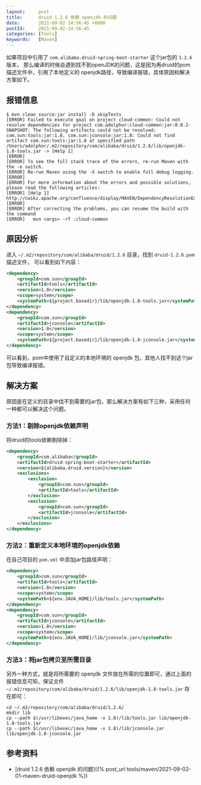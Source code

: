 ```yaml
---
layout:     post
title:      druid 1.2.6 依赖 openjdk 的问题
date:       2021-09-02 14:56:45 +0800
postId:     2021-09-02-14-56-45
categories: [Tools]
keywords:   [Maven]
---
```


如果项目中引用了 `com.alibaba.druid-spring-boot-starter` 这个jar包的 `1.2.6` 版本，
那么编译的时候会遇到找不到openJDK的问题，这是因为再druid的pom描述文件中，引用了本地定义的
openjdk路径，导致编译报错，具体原因和解决方案如下。

## 报错信息
```
$ mvn clean source:jar install -D skipTests
[ERROR] Failed to execute goal on project cloud-common: Could not resolve dependencies for project com.adolphor:cloud-common:jar:0.0.2-SNAPSHOT: The following artifacts could not be resolved: com.sun:tools:jar:1.8, com.sun:jconsole:jar:1.8: Could not find artifact com.sun:tools:jar:1.8 at specified path /Users/adolphor/.m2/repository/com/alibaba/druid/1.2.6/lib/openjdk-1.8-tools.jar -> [Help 1]
[ERROR] 
[ERROR] To see the full stack trace of the errors, re-run Maven with the -e switch.
[ERROR] Re-run Maven using the -X switch to enable full debug logging.
[ERROR] 
[ERROR] For more information about the errors and possible solutions, please read the following articles:
[ERROR] [Help 1] http://cwiki.apache.org/confluence/display/MAVEN/DependencyResolutionException
[ERROR] 
[ERROR] After correcting the problems, you can resume the build with the command
[ERROR]   mvn <args> -rf :cloud-common
```

## 原因分析
进入 `~/.m2/repository/com/alibaba/druid/1.2.6` 目录，找到 `druid-1.2.6.pom` 描述文件，
可以看到如下内容：
```xml
<dependency>
    <groupId>com.sun</groupId>
    <artifactId>tools</artifactId>
    <version>1.8</version>
    <scope>system</scope>
    <systemPath>${project.basedir}/lib/openjdk-1.8-tools.jar</systemPath>
</dependency>
<dependency>
    <groupId>com.sun</groupId>
    <artifactId>jconsole</artifactId>
    <version>1.8</version>
    <scope>system</scope>
    <systemPath>${project.basedir}/lib/openjdk-1.8-jconsole.jar</systemPath>
</dependency>
```
可以看到，pom中使用了自定义的本地环境的 openjdk 包，其他人找不到这个jar包导致编译报错。

## 解决方案
原因是在定义的目录中找不到需要的jar包，那么解决方案有如下三种，采用任何一种都可以解决这个问题。


### 方法1：剔除openjdk依赖声明
将druid的tools依赖剔除掉：
```xml
<dependency>
    <groupId>com.alibaba</groupId>
    <artifactId>druid-spring-boot-starter</artifactId>
    <version>${alibaba.druid.version}</version>
    <exclusions>
        <exclusion>
            <groupId>com.sun</groupId>
            <artifactId>tools</artifactId>
        </exclusion>
        <exclusion>
            <groupId>com.sun</groupId>
            <artifactId>jconsole</artifactId>
        </exclusion>
    </exclusions>
</dependency>
```

### 方法2：重新定义本地环境的openjdk依赖
在自己项目的 `pom.xml` 中添加jar包路径声明：
```xml
<dependency>
    <groupId>com.sun</groupId>
    <artifactId>tools</artifactId>
    <version>1.8</version>
    <scope>system</scope>
    <systemPath>${env.JAVA_HOME}/lib/tools.jar</systemPath>
</dependency>
<dependency>
    <groupId>com.sun</groupId>
    <artifactId>jconsole</artifactId>
    <version>1.8</version>
    <scope>system</scope>
    <systemPath>${env.JAVA_HOME}/lib/jconsole.jar</systemPath>
</dependency>
```
### 方法3：将jar包拷贝至所需目录
另外一种方式，就是将所需要的 openjdk 文件放在所需的位置即可，通过上面的报错信息可知，保证文件
`~/.m2/repository/com/alibaba/druid/1.2.6/lib/openjdk-1.8-tools.jar` 存在即可：

```
cd ~/.m2/repository/com/alibaba/druid/1.2.6/
mkdir lib
cp --path $(/usr/libexec/java_home -v 1.8)/lib/tools.jar lib/openjdk-1.8-tools.jar
cp --path $(/usr/libexec/java_home -v 1.8)/lib/jconsole.jar lib/openjdk-1.8-jconsole.jar
```

## 参考资料
* [druid 1.2.6 依赖 openjdk 的问题]({% post_url tools/maven/2021-09-02-01-maven-druid-openjdk %})
